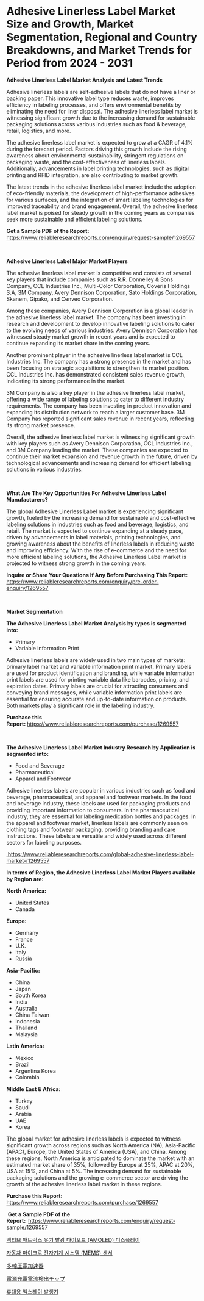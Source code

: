 <p><h1>Adhesive Linerless Label Market Size and Growth, Market Segmentation, Regional and Country Breakdowns, and Market Trends for Period from 2024 -  2031</h1></p><p><strong>Adhesive Linerless Label Market Analysis and Latest Trends</strong></p>
<p><p>Adhesive linerless labels are self-adhesive labels that do not have a liner or backing paper. This innovative label type reduces waste, improves efficiency in labeling processes, and offers environmental benefits by eliminating the need for liner disposal. The adhesive linerless label market is witnessing significant growth due to the increasing demand for sustainable packaging solutions across various industries such as food & beverage, retail, logistics, and more.</p><p>The adhesive linerless label market is expected to grow at a CAGR of 4.1% during the forecast period. Factors driving this growth include the rising awareness about environmental sustainability, stringent regulations on packaging waste, and the cost-effectiveness of linerless labels. Additionally, advancements in label printing technologies, such as digital printing and RFID integration, are also contributing to market growth.</p><p>The latest trends in the adhesive linerless label market include the adoption of eco-friendly materials, the development of high-performance adhesives for various surfaces, and the integration of smart labeling technologies for improved traceability and brand engagement. Overall, the adhesive linerless label market is poised for steady growth in the coming years as companies seek more sustainable and efficient labeling solutions.</p></p>
<p><strong>Get a Sample PDF of the Report:&nbsp;</strong> <a href="https://www.reliableresearchreports.com/enquiry/request-sample/1269557">https://www.reliableresearchreports.com/enquiry/request-sample/1269557</a></p>
<p>&nbsp;</p>
<p><strong>Adhesive Linerless Label Major Market Players</strong></p>
<p><p>The adhesive linerless label market is competitive and consists of several key players that include companies such as R.R. Donnelley & Sons Company, CCL Industries Inc., Multi-Color Corporation, Coveris Holdings S.A, 3M Company, Avery Dennison Corporation, Sato Holdings Corporation, Skanem, Gipako, and Cenveo Corporation. </p><p>Among these companies, Avery Dennison Corporation is a global leader in the adhesive linerless label market. The company has been investing in research and development to develop innovative labeling solutions to cater to the evolving needs of various industries. Avery Dennison Corporation has witnessed steady market growth in recent years and is expected to continue expanding its market share in the coming years.</p><p>Another prominent player in the adhesive linerless label market is CCL Industries Inc. The company has a strong presence in the market and has been focusing on strategic acquisitions to strengthen its market position. CCL Industries Inc. has demonstrated consistent sales revenue growth, indicating its strong performance in the market.</p><p>3M Company is also a key player in the adhesive linerless label market, offering a wide range of labeling solutions to cater to different industry requirements. The company has been investing in product innovation and expanding its distribution network to reach a larger customer base. 3M Company has reported significant sales revenue in recent years, reflecting its strong market presence.</p><p>Overall, the adhesive linerless label market is witnessing significant growth with key players such as Avery Dennison Corporation, CCL Industries Inc., and 3M Company leading the market. These companies are expected to continue their market expansion and revenue growth in the future, driven by technological advancements and increasing demand for efficient labeling solutions in various industries.</p></p>
<p>&nbsp;</p>
<p><strong>What Are The Key Opportunities For Adhesive Linerless Label Manufacturers?</strong></p>
<p><p>The global Adhesive Linerless Label market is experiencing significant growth, fueled by the increasing demand for sustainable and cost-effective labeling solutions in industries such as food and beverage, logistics, and retail. The market is expected to continue expanding at a steady pace, driven by advancements in label materials, printing technologies, and growing awareness about the benefits of linerless labels in reducing waste and improving efficiency. With the rise of e-commerce and the need for more efficient labeling solutions, the Adhesive Linerless Label market is projected to witness strong growth in the coming years.</p></p>
<p><strong>Inquire or Share Your Questions If Any Before Purchasing This Report:</strong> <a href="https://www.reliableresearchreports.com/enquiry/pre-order-enquiry/1269557">https://www.reliableresearchreports.com/enquiry/pre-order-enquiry/1269557</a></p>
<p>&nbsp;</p>
<p><strong>Market Segmentation</strong></p>
<p><strong>The Adhesive Linerless Label Market Analysis by types is segmented into:</strong></p>
<p><ul><li>Primary</li><li>Variable information Print</li></ul></p>
<p><p>Adhesive linerless labels are widely used in two main types of markets: primary label market and variable information print market. Primary labels are used for product identification and branding, while variable information print labels are used for printing variable data like barcodes, pricing, and expiration dates. Primary labels are crucial for attracting consumers and conveying brand messages, while variable information print labels are essential for ensuring accurate and up-to-date information on products. Both markets play a significant role in the labeling industry.</p></p>
<p><strong>Purchase this Report:&nbsp;</strong><a href="https://www.reliableresearchreports.com/purchase/1269557">https://www.reliableresearchreports.com/purchase/1269557</a></p>
<p>&nbsp;</p>
<p><strong>The Adhesive Linerless Label Market Industry Research by Application is segmented into:</strong></p>
<p><ul><li>Food and Beverage</li><li>Pharmaceutical</li><li>Apparel and Footwear</li></ul></p>
<p><p>Adhesive linerless labels are popular in various industries such as food and beverage, pharmaceutical, and apparel and footwear markets. In the food and beverage industry, these labels are used for packaging products and providing important information to consumers. In the pharmaceutical industry, they are essential for labeling medication bottles and packages. In the apparel and footwear market, linerless labels are commonly seen on clothing tags and footwear packaging, providing branding and care instructions. These labels are versatile and widely used across different sectors for labeling purposes.</p></p>
<p><a href="https://www.reliableresearchreports.com/global-adhesive-linerless-label-market-r1269557">&nbsp;https://www.reliableresearchreports.com/global-adhesive-linerless-label-market-r1269557</a></p>
<p><strong>In terms of Region, the Adhesive Linerless Label Market Players available by Region are:</strong></p>
<p>
    <p> <strong> North America: </strong>
        <ul>
            <li>United States</li>
            <li>Canada</li>
        </ul>
        </p> 
    <p> <strong> Europe: </strong>
        <ul>
            <li>Germany</li>
            <li>France</li>
            <li>U.K.</li>
            <li>Italy</li>
            <li>Russia</li>
        </ul>
        </p> 
    <p> <strong> Asia-Pacific: </strong>
        <ul>
            <li>China</li>
            <li>Japan</li>
            <li>South Korea</li>
            <li>India</li>
            <li>Australia</li>
            <li>China Taiwan</li>
            <li>Indonesia</li>
            <li>Thailand</li>
            <li>Malaysia</li>
        </ul>
        </p> 
    <p> <strong> Latin America: </strong>
        <ul>
            <li>Mexico</li>
            <li>Brazil</li>
            <li>Argentina Korea</li>
            <li>Colombia</li>
        </ul>
        </p> 
    <p> <strong> Middle East & Africa: </strong>
        <ul>
            <li>Turkey</li>
            <li>Saudi</li>
            <li>Arabia</li>
            <li>UAE</li>
            <li>Korea</li>
        </ul>
    </p>
    </p>
<p><p>The global market for adhesive linerless labels is expected to witness significant growth across regions such as North America (NA), Asia-Pacific (APAC), Europe, the United States of America (USA), and China. Among these regions, North America is anticipated to dominate the market with an estimated market share of 35%, followed by Europe at 25%, APAC at 20%, USA at 15%, and China at 5%. The increasing demand for sustainable packaging solutions and the growing e-commerce sector are driving the growth of the adhesive linerless label market in these regions.</p></p>
<p><strong>Purchase this Report: </strong><a href="https://www.reliableresearchreports.com/purchase/1269557">https://www.reliableresearchreports.com/purchase/1269557</a></p>
<p>&nbsp;<strong>Get a Sample PDF of the Report:&nbsp;&nbsp;</strong><a href="https://www.reliableresearchreports.com/enquiry/request-sample/1269557">https://www.reliableresearchreports.com/enquiry/request-sample/1269557</a></p>
<p><strong></strong></p>
<p><p><a href="https://github.com/DavidCarter19662022/Market-Research-Report-List-1/blob/main/302871591762.md">액티브 매트릭스 유기 발광 다이오드 (AMOLED) 디스플레이</a></p><p><a href="https://github.com/crfsywufhm81415/Market-Research-Report-List-2/blob/main/613305991763.md">자동차 마이크로 전자기계 시스템 (MEMS) 센서</a></p><p><a href="https://github.com/GiovaniLeannon/Market-Research-Report-List-1/blob/main/3587184100280.md">多軸圧電加速器</a></p><p><a href="https://medium.com/@attyourniture/%E9%9B%BB%E6%BA%90%E4%BE%9B%E7%B5%A6%E5%85%85%E9%9B%BB%E9%9B%BB%E6%B5%81%E6%A4%9C%E5%87%BA%E3%83%81%E3%83%83%E3%83%97%E5%B8%82%E5%A0%B4%E3%81%AF-%E5%B8%82%E5%A0%B4%E3%82%B7%E3%82%A7%E3%82%A2-%E5%B8%82%E5%A0%B4%E3%83%88%E3%83%AC%E3%83%B3%E3%83%89-%E5%B8%82%E5%A0%B4%E6%88%90%E9%95%B7%E3%81%AB%E9%96%A2%E3%81%99%E3%82%8B%E6%83%85%E5%A0%B1%E3%82%92%E6%8F%90%E4%BE%9B%E3%81%97%E3%81%BE%E3%81%99-cb2b4d25a2a3">電源充電電流検出チップ</a></p><p><a href="https://medium.com/@leonidasalazar756/%ED%9C%B4%EB%8C%80%EC%9A%A9-%EC%97%91%EC%8A%A4%EB%A0%88%EC%9D%B4-%EB%B0%9C%EC%83%9D%EA%B8%B0-%EC%8B%9C%EC%9E%A5-%EA%B2%BD%EC%9F%81-%EB%B6%84%EC%84%9D-%EC%8B%9C%EC%9E%A5-%EB%8F%99%ED%96%A5-%EB%B0%8F-2031%EB%85%84%EA%B9%8C%EC%A7%80%EC%9D%98-%EC%98%88%EC%B8%A1-74de67fff56b">휴대용 엑스레이 발생기</a></p></p>